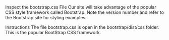 Inspect the bootstrap.css File
Our site will take advantage of the popular CSS style framework called Bootstrap. Note the version number and refer to the Bootstrap site for styling examples.

Instructions
The file bootstrap.css is open in the bootstrap/dist/css folder. This is the popular BootStrap CSS framework.